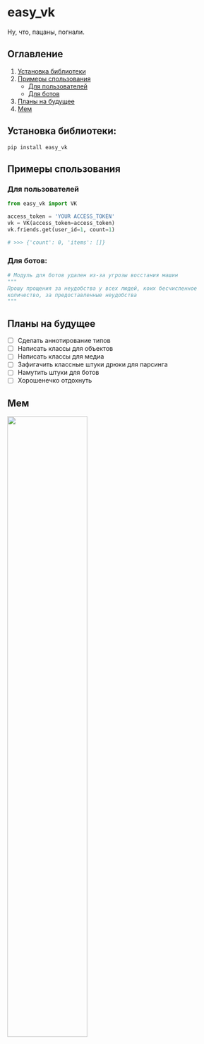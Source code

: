 # easy_vk
Ну, что, пацаны, погнали.

## Оглавление
1. [Установка библиотеки](https://github.com/Phinnik/easy_vk#установка-библиотеки)
1. [Примеры спользования](https://github.com/Phinnik/easy_vk#Примеры-спользования)
    - [Для пользователей](https://github.com/Phinnik/easy_vk#Для-пользователей)
    - [Для ботов](https://github.com/Phinnik/easy_vk#Для-ботов)
1. [Планы на будущее](https://github.com/Phinnik/easy_vk#Планы-на-будущее)
1. [Мем](https://github.com/Phinnik/easy_vk#Мем)


## Установка библиотеки:
```shell script
pip install easy_vk
```

## Примеры спользования
### Для пользователей
```python
from easy_vk import VK

access_token = 'YOUR ACCESS_TOKEN'
vk = VK(access_token=access_token)
vk.friends.get(user_id=1, count=1)

# >>> {'count': 0, 'items': []} 
```

### Для ботов:
```python
# Модуль для ботов удален из-за угрозы восстания машин
"""
Прошу прощения за неудобства у всех людей, коих бесчисленное 
количество, за предоставленные неудобства
""" 
```

## Планы на будущее
- [ ] Сделать аннотирование типов
- [ ] Написать классы для объектов
- [ ] Написать классы для медиа
- [ ] Зафигачить классные штуки дрюки для парсинга
- [ ] Намутить штуки для ботов
- [ ] Хорошенечко отдохнуть

## Мем
<img src="https://sun9-67.userapi.com/dUc3jo42I-uAB5m9pRNM37xDF3LtofvvnpQriw/sQkfjjtF0iI.jpg" width="60%">
